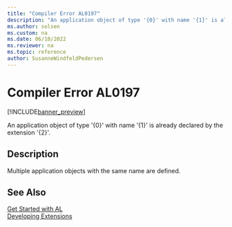 ```yaml
---
title: "Compiler Error AL0197"
description: "An application object of type '{0}' with name '{1}' is already declared by the extension '{2}'."
ms.author: solsen
ms.custom: na
ms.date: 06/10/2022
ms.reviewer: na
ms.topic: reference
author: SusanneWindfeldPedersen
---
```

[//]: # (START>DO_NOT_EDIT)
[//]: # (IMPORTANT:Do not edit any of the content between here and the END>DO_NOT_EDIT.)
[//]: # (Any modifications should be made in the .xml files in the ModernDev repo.)
# Compiler Error AL0197

[!INCLUDE[banner_preview](../includes/banner_preview.md)]

An application object of type '{0}' with name '{1}' is already declared by the extension '{2}'.

## Description
Multiple application objects with the same name are defined.  

[//]: # (IMPORTANT: END>DO_NOT_EDIT)
## See Also  
[Get Started with AL](../devenv-get-started.md)  
[Developing Extensions](../devenv-dev-overview.md)  
